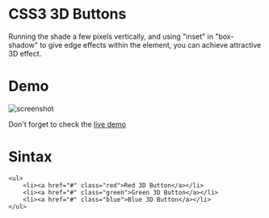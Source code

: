 CSS3 3D Buttons
===========

Running the shade a few pixels vertically, and using "inset" in "box-shadow" to give edge effects within the element, you can achieve attractive 3D effect.

Demo
====

![screenshot](http://oscarweb.com.ar/ejemplos/css3-3d-buttons/thumb.jpg)

Don't forget to check the [live demo](http://oscarweb.com.ar/ejemplos/css3-3d-buttons/)


Sintax
=======

	<ul>
		<li><a href="#" class="red">Red 3D Button</a></li>
		<li><a href="#" class="green">Green 3D Button</a></li>
		<li><a href="#" class="blue">Blue 3D Button</a></li>
	</ul>
